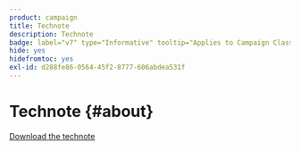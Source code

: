 ```yaml
---
product: campaign
title: Technote
description: Technote
badge: label="v7" type="Informative" tooltip="Applies to Campaign Classic v7 only"
hide: yes
hidefromtoc: yes
exl-id: d288fe86-0564-45f2-8777-606abdea531f
---
```

# Technote {#about}



[Download the technote](guidelines.pdf)
